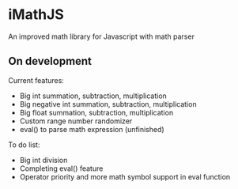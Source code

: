 # iMathJS
An improved math library for Javascript with math parser
## On development
Current features:
- Big int summation, subtraction, multiplication
- Big negative int summation, subtraction, multiplication
- Big float summation, subtraction, multiplication
- Custom range number randomizer
- eval() to parse math expression (unfinished)

To do list:
- Big int division
- Completing eval() feature
- Operator priority and more math symbol support in eval function
